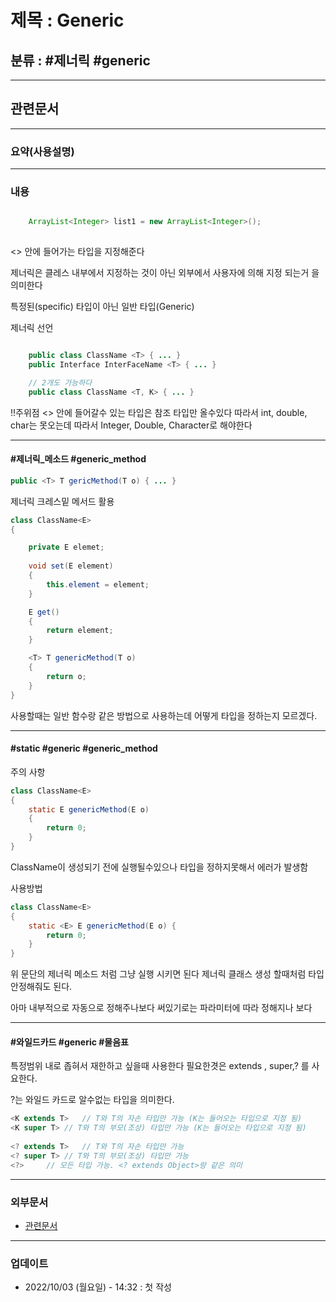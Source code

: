 # 제목 : Generic

## 분류 : #제너릭 #generic

---
## 관련문서

----
### 요약(사용설명)

---
### 내용
```Java

	ArrayList<Integer> list1 = new ArrayList<Integer>();
	
```
<>  안에 들어가는 타입을 지정해준다

제너릭은 클레스 내부에서 지정하는 것이 아닌 외부에서 사용자에 의해 지정 되는거
을 의미한다

특정된(specific) 타입이 아닌 일반 타입(Generic)

제너릭 선언
```Java

	public class ClassName <T> { ... }
	public Interface InterFaceName <T> { ... }

	// 2개도 가능하다
	public class ClassName <T, K> { ... }

```

!!주위점 <> 안에 들어갈수 있는 타입은 참조 타입만 올수있다
따라서 int, double, char는 못오는데
따라서 Integer, Double, Character로 해야한다

----
#### #제너릭_메소드 #generic_method
```Java
public <T> T gericMethod(T o) { ... }
```

제너릭 크레스밑 메서드 활용
```Java
class ClassName<E>
{

	private E elemet;
	
	void set(E element)
	{
		this.element = element;
	}

	E get()
	{
		return element;
	}

	<T> T genericMethod(T o)
	{
		return o;
	}
}
```
사용할때는 일반 함수랑 같은 방법으로 사용하는데 어떻게 타입을 정하는지
모르겠다.

----
#### #static #generic  #generic_method 
주의 사항
```Java
class ClassName<E> 
{
	static E genericMethod(E o)
	{
		return 0;
	}
}
```
ClassName이 생성되기 전에 실행될수있으나 타입을 정하지못해서 에러가 발생함

사용방법
```Java
class ClassName<E>
{
	static <E> E genericMethod(E o) {
		return 0;
	}
}
```
위 문단의 제너릭 메소드 처럼 그냥 실행 시키면 된다
제너릭 클래스 생성 할때처럼 타입 안정해줘도 된다.

아마 내부적으로 자동으로 정해주나보다
써있기로는 파라미터에 따라 정해지나 보다

----
#### #와일드카드 #generic #물음표
특정범위 내로 좁혀서 재한하고 싶을때 사용한다
필요한겻은 extends , super,? 를 사요한다.

?는 와일드 카드로  알수없는 타입을 의미한다.

```Java
<K extends T>	// T와 T의 자손 타입만 가능 (K는 들어오는 타입으로 지정 됨)
<K super T>	// T와 T의 부모(조상) 타입만 가능 (K는 들어오는 타입으로 지정 됨)
 
<? extends T>	// T와 T의 자손 타입만 가능
<? super T>	// T와 T의 부모(조상) 타입만 가능
<?>		// 모든 타입 가능. <? extends Object>랑 같은 의미
```




----
### 외부문서
- [관련문서](https://st-lab.tistory.com/153)

----
### 업데이트
-  2022/10/03 (월요일) - 14:32 : 첫 작성